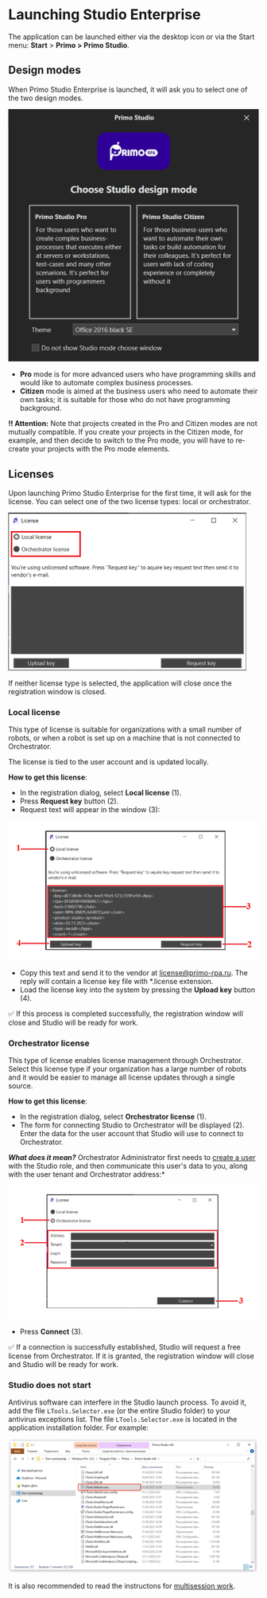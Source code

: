 # Launching Studio Enterprise

The application can be launched either via the desktop icon or via the Start menu: **Start** > **Primo > Primo Studio**.

## Design modes

When Primo Studio Enterprise is launched, it will ask you to select one of the two design modes.

![](<../../.gitbook/assets/Enterprise-CitizenPro.png>)
* **Pro** mode is for more advanced users who have programming skills and would like to automate complex business processes.
* **Citizen** mode is aimed at the business users who need to automate their own tasks; it is suitable for those who do not have programming background.

**‼️ Attention:** Note that projects created in the Pro and Citizen modes are not mutually compatible. If you create your projects in the Citizen mode, for example, and then decide to switch to the Pro mode, you will have to re-create your projects with the Pro mode elements. 

## Licenses

Upon launching Primo Studio Enterprise for the first time, it will ask for the license. You can select one of the two license types: local or orchestrator. 

![](<../../.gitbook/assets/Enterprise-LocalLicense-withred.png>)

If neither license type is selected, the application will close once the registration window is closed. 

### Local license

This type of license is suitable for organizations with a small number of robots, or when a robot is set up on a machine that is not connected to Orchestrator. 

The license is tied to the user account and is updated locally.

**How to get this license**: 
* In the registration dialog, select **Local license** (1).
* Press **Request key** button (2).
* Request text will appear in the window (3):

![](<../../.gitbook/assets/Enterprise-LocalLicense_Key_withred.png>)
    
* Copy this text and send it to the vendor at [license@primo-rpa.ru](mailto:license@primo-rpa.ru). The reply will contain a license key file with \*.license extension.
* Load the license key into the system by pressing the **Upload key** button (4). 
    
:white_check_mark: If this process is completed successfully, the registration window will close and Studio will be ready for work. 

### Orchestrator license

This type of license enables license management through Orchestrator. Select this license type if your organization has a large number of robots and it would be easier to manage all license updates through a single source. 

**How to get this license**: 
* In the registration dialog, select **Orchestrator license** (1).
* The form for connecting Studio to Orchestrator will be displayed (2). Enter the data for the user account that Studio will use to connect to Orchestrator.

***What does it mean?*** Orchestrator Administrator first needs to [create a user](https://docs.primo-rpa.ru/primo-rpa/orchestrator/settings/users/orch-users) with the Studio role, and then communicate this user's data to you, along with the user tenant and Orchestrator address:*

![](<../../.gitbook/assets/Enterprise-OrchLicense-withred.png>)

* Press **Connect** (3).

:white_check_mark: If a connection is successfully established, Studio will request a free license from Orchestrator. If it is granted, the registration window will close and Studio will be ready for work. 

### Studio does not start
Antivirus software can interfere in the Studio launch process. To avoid it, add the file `LTools.Selector.exe` (or the entire Studio folder) to your antivirus exceptions list. The file `LTools.Selector.exe` is located in the application installation folder. For example:

![](<../../.gitbook/assets/LToolsSelector.png>)

It is also recommended to read the instructons for [multisession work](https://docs.primo-rpa.ru/primo-rpa/primo-studio/settings/layout/multisession).

